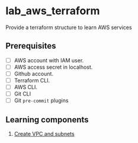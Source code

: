 # lab_aws_terraform

Provide a terraform structure to learn AWS services

## Prerequisites

- [ ] AWS account with IAM user.
- [ ] AWS access secret in localhost.
- [ ] Github account.
- [ ] Terraform CLI.
- [ ] AWS CLI.
- [ ] Git CLI
- [ ] Git `pre-commit` plugins

## Learning components

1. [Create VPC and subnets](./docs/vpc.md)
